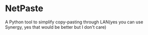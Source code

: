 # NetPaste
A Python tool to simplify copy-pasting through LAN(yes you can use Synergy, yes that would be better but I don't care)

